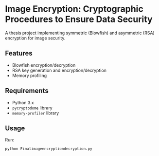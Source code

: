 # Image Encryption: Cryptographic Procedures to Ensure Data Security

A thesis project implementing symmetric (Blowfish) and asymmetric (RSA) encryption for image security.

## Features
- Blowfish encryption/decryption
- RSA key generation and encryption/decryption
- Memory profiling

## Requirements
- Python 3.x
- `pycryptodome` library
- `memory-profiler` library

## Usage
Run:
```bash
python Finalimageencryptiondecryption.py